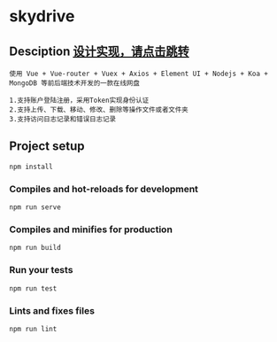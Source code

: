 # skydrive

## Desciption [设计实现，请点击跳转](http://lhccloud.cn)
```
使用 Vue + Vue-router + Vuex + Axios + Element UI + Nodejs + Koa + MongoDB 等前后端技术开发的一款在线网盘

1.支持账户登陆注册，采用Token实现身份认证
2.支持上传、下载、移动、修改、删除等操作文件或者文件夹
3.支持访问日志记录和错误日志记录
```

## Project setup
```
npm install
```

### Compiles and hot-reloads for development
```
npm run serve
```

### Compiles and minifies for production
```
npm run build
```

### Run your tests
```
npm run test
```

### Lints and fixes files
```
npm run lint
```
